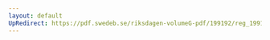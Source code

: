 ```yaml
---
layout: default
UpRedirect: https://pdf.swedeb.se/riksdagen-volumeG-pdf/199192/reg_199192/reg_199192_0829.pdf
---
```

